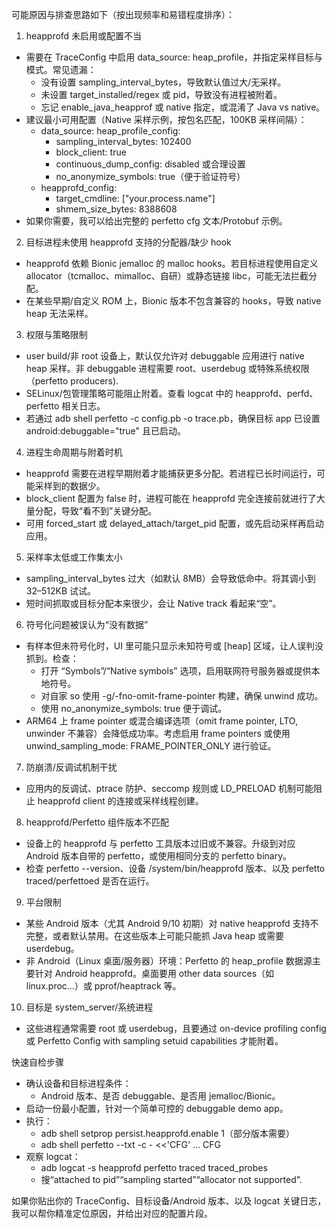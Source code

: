 可能原因与排查思路如下（按出现频率和易错程度排序）：

1) heapprofd 未启用或配置不当
- 需要在 TraceConfig 中启用 data_source: heap_profile，并指定采样目标与模式。常见遗漏：
  - 没有设置 sampling_interval_bytes，导致默认值过大/无采样。
  - 未设置 target_installed/regex 或 pid，导致没有进程被附着。
  - 忘记 enable_java_heapprof 或 native 指定，或混淆了 Java vs native。
- 建议最小可用配置（Native 采样示例，按包名匹配，100KB 采样间隔）：
  - data_source: heap_profile_config:
    - sampling_interval_bytes: 102400
    - block_client: true
    - continuous_dump_config: disabled 或合理设置
    - no_anonymize_symbols: true（便于验证符号）
  - heapprofd_config:
    - target_cmdline: ["your.process.name"]
    - shmem_size_bytes: 8388608
- 如果你需要，我可以给出完整的 perfetto cfg 文本/Protobuf 示例。

2) 目标进程未使用 heapprofd 支持的分配器/缺少 hook
- heapprofd 依赖 Bionic jemalloc 的 malloc hooks。若目标进程使用自定义 allocator（tcmalloc、mimalloc、自研）或静态链接 libc，可能无法拦截分配。
- 在某些早期/自定义 ROM 上，Bionic 版本不包含兼容的 hooks，导致 native heap 无法采样。

3) 权限与策略限制
- user build/非 root 设备上，默认仅允许对 debuggable 应用进行 native heap 采样。非 debuggable 进程需要 root、userdebug 或特殊系统权限（perfetto producers).
- SELinux/包管理策略可能阻止附着。查看 logcat 中的 heapprofd、perfd、perfetto 相关日志。
- 若通过 adb shell perfetto -c config.pb -o trace.pb，确保目标 app 已设置 android:debuggable="true" 且已启动。

4) 进程生命周期与附着时机
- heapprofd 需要在进程早期附着才能捕获更多分配。若进程已长时间运行，可能采样到的数据少。
- block_client 配置为 false 时，进程可能在 heapprofd 完全连接前就进行了大量分配，导致“看不到”关键分配。
- 可用 forced_start 或 delayed_attach/target_pid 配置，或先启动采样再启动应用。

5) 采样率太低或工作集太小
- sampling_interval_bytes 过大（如默认 8MB）会导致低命中。将其调小到 32–512KB 试试。
- 短时间抓取或目标分配本来很少，会让 Native track 看起来“空”。

6) 符号化问题被误认为“没有数据”
- 有样本但未符号化时，UI 里可能只显示未知符号或 [heap] 区域，让人误判没抓到。检查：
  - 打开 “Symbols”/“Native symbols” 选项，启用联网符号服务器或提供本地符号。
  - 对自家 so 使用 -g/-fno-omit-frame-pointer 构建，确保 unwind 成功。
  - 使用 no_anonymize_symbols: true 便于调试。
- ARM64 上 frame pointer 或混合编译选项（omit frame pointer, LTO, unwinder 不兼容）会降低成功率。考虑启用 frame pointers 或使用 unwind_sampling_mode: FRAME_POINTER_ONLY 进行验证。

7) 防崩溃/反调试机制干扰
- 应用内的反调试、ptrace 防护、seccomp 规则或 LD_PRELOAD 机制可能阻止 heapprofd client 的连接或采样线程创建。

8) heapprofd/Perfetto 组件版本不匹配
- 设备上的 heapprofd 与 perfetto 工具版本过旧或不兼容。升级到对应 Android 版本自带的 perfetto，或使用相同分支的 perfetto binary。
- 检查 perfetto --version、设备 /system/bin/heapprofd 版本、以及 perfetto traced/perfettoed 是否在运行。

9) 平台限制
- 某些 Android 版本（尤其 Android 9/10 初期）对 native heapprofd 支持不完整，或者默认禁用。在这些版本上可能只能抓 Java heap 或需要 userdebug。
- 非 Android（Linux 桌面/服务器）环境：Perfetto 的 heap_profile 数据源主要针对 Android heapprofd。桌面要用 other data sources（如 linux.proc...）或 pprof/heaptrack 等。

10) 目标是 system_server/系统进程
- 这些进程通常需要 root 或 userdebug，且要通过 on-device profiling config 或 Perfetto Config with sampling setuid capabilities 才能附着。

快速自检步骤
- 确认设备和目标进程条件：
  - Android 版本、是否 debuggable、是否用 jemalloc/Bionic。
- 启动一份最小配置，针对一个简单可控的 debuggable demo app。
- 执行：
  - adb shell setprop persist.heapprofd.enable 1（部分版本需要）
  - adb shell perfetto --txt -c - <<'CFG' ... CFG
- 观察 logcat：
  - adb logcat -s heapprofd perfetto traced traced_probes
  - 搜“attached to pid”“sampling started”“allocator not supported”.

如果你贴出你的 TraceConfig、目标设备/Android 版本、以及 logcat 关键日志，我可以帮你精准定位原因，并给出对应的配置片段。